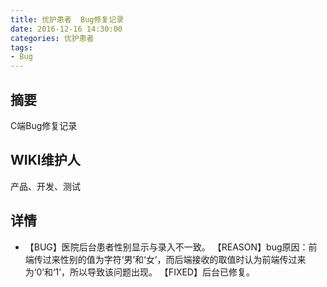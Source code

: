 ```yaml
---
title: 优护患者  Bug修复记录
date: 2016-12-16 14:30:00
categories: 优护患者
tags:
- Bug
---
```

## 摘要
C端Bug修复记录
<!--more-->

## WIKI维护人

产品、开发、测试



## 详情

- 【BUG】医院后台患者性别显示与录入不一致。
  【REASON】bug原因：前端传过来性别的值为字符‘男’和‘女’，而后端接收的取值时认为前端传过来为‘0’和‘1’，所以导致该问题出现。
  【FIXED】后台已修复。

